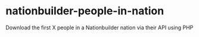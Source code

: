 # nationbuilder-people-in-nation
Download the first X people in a Nationbuilder nation via their API using PHP
